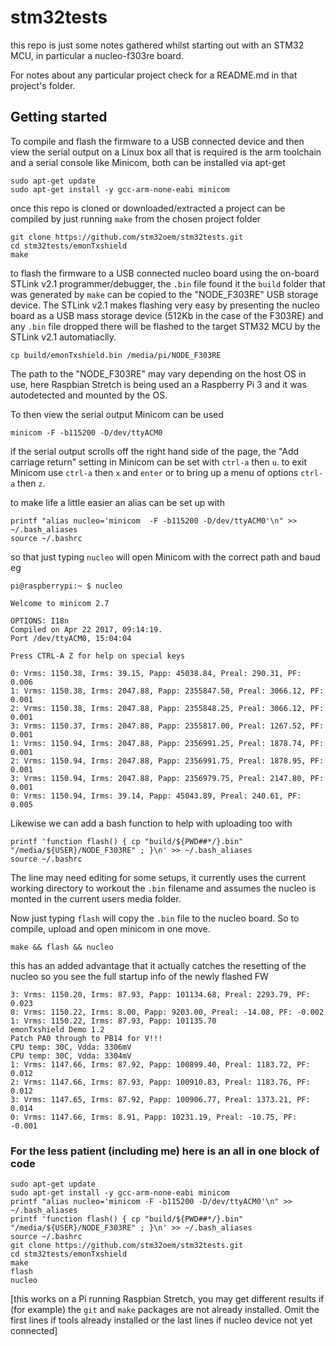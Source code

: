 # stm32tests

this repo is just some notes gathered whilst starting out with an STM32 MCU, in particular a nucleo-f303re board.

For notes about any particular project check for a README.md in that project's folder.

## Getting started

To compile and flash the firmware to a USB connected device and then view the serial output on a Linux box all that is required is the arm toolchain and a serial console like Minicom, both can be installed via apt-get

```
sudo apt-get update
sudo apt-get install -y gcc-arm-none-eabi minicom
```

once this repo is cloned or downloaded/extracted a project can be compiled by just running `make` from the chosen project folder

```
git clone https://github.com/stm32oem/stm32tests.git
cd stm32tests/emonTxshield
make
```

to flash the firmware to a USB connected nucleo board using the on-board STLink v2.1 programmer/debugger, the `.bin` file found it the `build` folder that was generated by `make` can be copied to the "NODE_F303RE" USB storage device. The STLink v2.1 makes flashing very easy by presenting the nucleo board as a USB mass storage device (512Kb in the case of the F303RE) and any `.bin` file dropped there will be flashed to the target STM32 MCU by the STLink v2.1 automatiaclly.

```
cp build/emonTxshield.bin /media/pi/NODE_F303RE
```

The path to the "NODE_F303RE" may vary depending on the host OS in use, here Raspbian Stretch is being used an a Raspberry Pi 3 and it was autodetected and mounted by the OS.

To then view the serial output Minicom can be used

```
minicom -F -b115200 -D/dev/ttyACM0
```
if the serial output scrolls off the right hand side of the page, the "Add carriage return" setting in Minicom can be set with `ctrl-a` then `u`. to exit Minicom use `ctrl-a` then `x` and `enter` or to bring up a menu of options `ctrl-a` then `z`.

to make life a little easier an alias can be set up with
```
printf "alias nucleo='minicom  -F -b115200 -D/dev/ttyACM0'\n" >> ~/.bash_aliases
source ~/.bashrc
```
so that just typing `nucleo` will open Minicom with the correct path and baud eg
```
pi@raspberrypi:~ $ nucleo

Welcome to minicom 2.7

OPTIONS: I18n
Compiled on Apr 22 2017, 09:14:19.
Port /dev/ttyACM0, 15:04:04

Press CTRL-A Z for help on special keys

0: Vrms: 1150.38, Irms: 39.15, Papp: 45038.84, Preal: 290.31, PF: 0.006
1: Vrms: 1150.38, Irms: 2047.88, Papp: 2355847.50, Preal: 3066.12, PF: 0.001
2: Vrms: 1150.38, Irms: 2047.88, Papp: 2355848.25, Preal: 3066.12, PF: 0.001
3: Vrms: 1150.37, Irms: 2047.88, Papp: 2355817.00, Preal: 1267.52, PF: 0.001
1: Vrms: 1150.94, Irms: 2047.88, Papp: 2356991.25, Preal: 1878.74, PF: 0.001
2: Vrms: 1150.94, Irms: 2047.88, Papp: 2356991.75, Preal: 1878.95, PF: 0.001
3: Vrms: 1150.94, Irms: 2047.88, Papp: 2356979.75, Preal: 2147.80, PF: 0.001
0: Vrms: 1150.94, Irms: 39.14, Papp: 45043.89, Preal: 240.61, PF: 0.005
```
Likewise we can add a bash function to help with uploading too with
```
printf 'function flash() { cp "build/${PWD##*/}.bin" "/media/${USER}/NODE_F303RE" ; }\n' >> ~/.bash_aliases
source ~/.bashrc
```
The line may need editing for some setups, it currently uses the current working directory to workout the `.bin` filename and assumes the nucleo is monted in the current users media folder.

Now just typing `flash` will copy the `.bin` file to the nucleo board. So to compile, upload and open minicom in one move.
```
make && flash && nucleo
```
this has an added advantage that it actually catches the resetting of the nucleo so you see the full startup info of the newly flashed FW
```
3: Vrms: 1150.20, Irms: 87.93, Papp: 101134.68, Preal: 2293.79, PF: 0.023
0: Vrms: 1150.22, Irms: 8.00, Papp: 9203.00, Preal: -14.08, PF: -0.002
1: Vrms: 1150.22, Irms: 87.93, Papp: 101135.70
emonTxshield Demo 1.2
Patch PA0 through to PB14 for V!!!
CPU temp: 30C, Vdda: 3306mV
CPU temp: 30C, Vdda: 3304mV
1: Vrms: 1147.66, Irms: 87.92, Papp: 100899.40, Preal: 1183.72, PF: 0.012
2: Vrms: 1147.66, Irms: 87.93, Papp: 100910.83, Preal: 1183.76, PF: 0.012
3: Vrms: 1147.65, Irms: 87.92, Papp: 100906.77, Preal: 1373.21, PF: 0.014
0: Vrms: 1147.66, Irms: 8.91, Papp: 10231.19, Preal: -10.75, PF: -0.001
```


### For the less patient (including me) here is an all in one block of code

```
sudo apt-get update
sudo apt-get install -y gcc-arm-none-eabi minicom
printf "alias nucleo='minicom -F -b115200 -D/dev/ttyACM0'\n" >> ~/.bash_aliases
printf 'function flash() { cp "build/${PWD##*/}.bin" "/media/${USER}/NODE_F303RE" ; }\n' >> ~/.bash_aliases
source ~/.bashrc
git clone https://github.com/stm32oem/stm32tests.git
cd stm32tests/emonTxshield
make 
flash
nucleo
```
[this works on a Pi running Raspbian Stretch, you may get different results if (for example) the `git` and `make` packages are not already installed. Omit the first lines if tools already installed or the last lines if nucleo device not yet connected]


